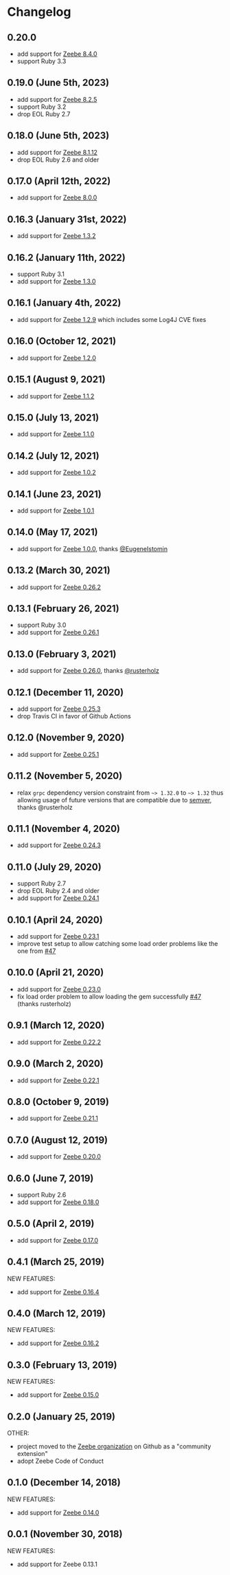 # Changelog

## 0.20.0

- add support for [Zeebe 8.4.0](https://github.com/camunda/zeebe/releases/tag/8.4.0)
- support Ruby 3.3

## 0.19.0 (June 5th, 2023)

- add support for [Zeebe 8.2.5](https://github.com/camunda/zeebe/releases/tag/8.2.5)
- support Ruby 3.2
- drop EOL Ruby 2.7

## 0.18.0 (June 5th, 2023)

- add support for [Zeebe 8.1.12](https://github.com/camunda/zeebe/releases/tag/8.1.12)
- drop EOL Ruby 2.6 and older

## 0.17.0 (April 12th, 2022)

- add support for [Zeebe 8.0.0](https://github.com/camunda/zeebe/releases/tag/8.0.0)

## 0.16.3 (January 31st, 2022)

- add support for [Zeebe 1.3.2](https://github.com/zeebe-io/zeebe/releases/tag/1.3.2)

## 0.16.2 (January 11th, 2022)

- support Ruby 3.1
- add support for [Zeebe 1.3.0](https://github.com/zeebe-io/zeebe/releases/tag/1.3.0)

## 0.16.1 (January 4th, 2022)

- add support for [Zeebe 1.2.9](https://github.com/zeebe-io/zeebe/releases/tag/1.2.9) which includes some Log4J CVE fixes

## 0.16.0 (October 12, 2021)

- add support for [Zeebe 1.2.0](https://github.com/zeebe-io/zeebe/releases/tag/1.2.0)

## 0.15.1 (August 9, 2021)

- add support for [Zeebe 1.1.2](https://github.com/zeebe-io/zeebe/releases/tag/1.1.2)

## 0.15.0 (July 13, 2021)

- add support for [Zeebe 1.1.0](https://github.com/zeebe-io/zeebe/releases/tag/1.1.0)

## 0.14.2 (July 12, 2021)

- add support for [Zeebe 1.0.2](https://github.com/zeebe-io/zeebe/releases/tag/1.0.2)

## 0.14.1 (June 23, 2021)

- add support for [Zeebe 1.0.1](https://github.com/zeebe-io/zeebe/releases/tag/1.0.1)

## 0.14.0 (May 17, 2021)

- add support for [Zeebe 1.0.0](https://github.com/zeebe-io/zeebe/releases/tag/1.0.0), thanks [@EugeneIstomin](https://github.com/zeebe-io/zeebe-client-ruby/pull/69)

## 0.13.2 (March 30, 2021)

- add support for [Zeebe 0.26.2](https://github.com/zeebe-io/zeebe/releases/tag/0.26.2)

## 0.13.1 (February 26, 2021)

- support Ruby 3.0
- add support for [Zeebe 0.26.1](https://github.com/zeebe-io/zeebe/releases/tag/0.26.1)

## 0.13.0 (February 3, 2021)

- add support for [Zeebe 0.26.0](https://github.com/zeebe-io/zeebe/releases/tag/0.26.0), thanks [@rusterholz](https://github.com/zeebe-io/zeebe-client-ruby/pull/62)

## 0.12.1 (December 11, 2020)

- add support for [Zeebe 0.25.3](https://github.com/zeebe-io/zeebe/releases/tag/0.25.3)
- drop Travis CI in favor of Github Actions

## 0.12.0 (November 9, 2020)

- add support for [Zeebe 0.25.1](https://github.com/zeebe-io/zeebe/releases/tag/0.25.1)

## 0.11.2 (November 5, 2020)

- relax `grpc` dependency version constraint from `~> 1.32.0` to `~> 1.32` thus allowing usage of future versions that are compatible due to [semver](https://github.com/grpc/grpc/blob/master/doc/versioning.md), thanks @rusterholz

## 0.11.1 (November 4, 2020)

- add support for [Zeebe 0.24.3](https://github.com/zeebe-io/zeebe/releases/tag/0.24.3)

## 0.11.0 (July 29, 2020)

- support Ruby 2.7
- drop EOL Ruby 2.4 and older
- add support for [Zeebe 0.24.1](https://github.com/zeebe-io/zeebe/releases/tag/0.24.1)

## 0.10.1 (April 24, 2020)

- add support for [Zeebe 0.23.1](https://github.com/zeebe-io/zeebe/releases/tag/0.23.1)
- improve test setup to allow catching some load order problems like the one from [#47](https://github.com/zeebe-io/zeebe-client-ruby/pull/47)

## 0.10.0 (April 21, 2020)

- add support for [Zeebe 0.23.0](https://github.com/zeebe-io/zeebe/releases/tag/0.23.0)
- fix load order problem to allow loading the gem successfully [#47](https://github.com/zeebe-io/zeebe-client-ruby/pull/47) (thanks rusterholz)

## 0.9.1 (March 12, 2020)

- add support for [Zeebe 0.22.2](https://github.com/zeebe-io/zeebe/releases/tag/0.22.2)

## 0.9.0 (March 2, 2020)

- add support for [Zeebe 0.22.1](https://github.com/zeebe-io/zeebe/releases/tag/0.22.1)

## 0.8.0 (October 9, 2019)

- add support for [Zeebe 0.21.1](https://github.com/zeebe-io/zeebe/releases/tag/0.21.1)

## 0.7.0 (August 12, 2019)

- add support for [Zeebe 0.20.0](https://github.com/zeebe-io/zeebe/releases/tag/0.20.0)

## 0.6.0 (June 7, 2019)

- support Ruby 2.6
- add support for [Zeebe 0.18.0](https://github.com/zeebe-io/zeebe/releases/tag/0.18.0)

## 0.5.0 (April 2, 2019)

- add support for [Zeebe 0.17.0](https://github.com/zeebe-io/zeebe/releases/tag/0.17.0)

## 0.4.1 (March 25, 2019)

NEW FEATURES:

- add support for [Zeebe 0.16.4](https://github.com/zeebe-io/zeebe/releases/tag/0.16.4)

## 0.4.0 (March 12, 2019)

NEW FEATURES:

- add support for [Zeebe 0.16.2](https://github.com/zeebe-io/zeebe/releases/tag/0.16.2)

## 0.3.0 (February 13, 2019)

NEW FEATURES:

- add support for [Zeebe 0.15.0](https://github.com/zeebe-io/zeebe/releases/tag/0.15.0)

## 0.2.0 (January 25, 2019)

OTHER:

- project moved to the [Zeebe organization](https://github.com/zeebe-io) on Github as a "community extension"
- adopt Zeebe Code of Conduct

## 0.1.0 (December 14, 2018)

NEW FEATURES:

- add support for [Zeebe 0.14.0](https://github.com/zeebe-io/zeebe/releases/tag/0.14.0)

## 0.0.1 (November 30, 2018)

NEW FEATURES:

- add support for Zeebe 0.13.1
